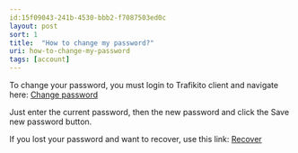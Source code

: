 ```yaml
---
id:15f09043-241b-4530-bbb2-f7087503ed0c
layout: post
sort: 1
title:  "How to change my password?"
uri: how-to-change-my-password
tags: [account]
---
```


To change your password, you must login to Trafikito client and navigate here: [Change password](https://trafikito.com/user/account/password-change)

<!--more-->

Just enter the current password, then the new password and click the Save new password button. 

If you lost your password and want to recover, use this link: [Recover](https://trafikito.com/user/recover)